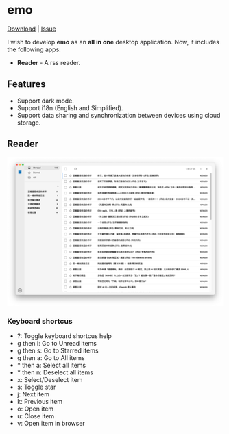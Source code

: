 # emo
[Download](https://github.com/xwcoder/emo/releases) | [Issue](https://github.com/xwcoder/emo/issues/new)

I wish to develop **emo** as an **all in one** desktop application. Now, it includes the following apps:
  - **Reader** - A rss reader.

## Features
- Support dark mode.
- Support i18n (English and Simplified).
- Support data sharing and synchronization between devices using cloud storage.

## Reader
![Reader screenshot](./docs/images/screenshot.png)

### Keyboard shortcus
- ?: Toggle keyboard shortcus help
- g then i: Go to Unread items
- g then s: Go to Starred items
- g then a: Go to All items
- \* then a: Select all items
- \* then n: Deselect all items
- x: Select/Deselect item
- s: Toggle star
- j: Next item
- k: Previous item
- o: Open item
- u: Close item
- v: Open item in browser
